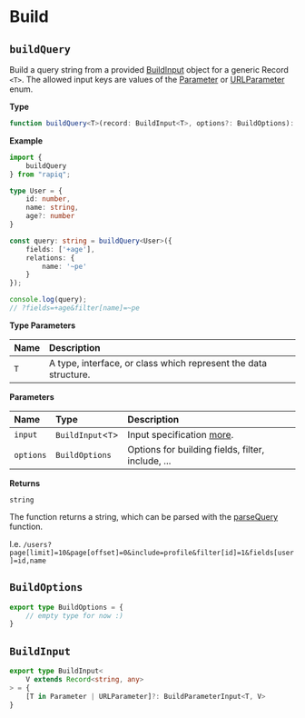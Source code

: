 # Build

## `buildQuery`

Build a query string from a provided [BuildInput](#buildinput) object for a generic Record `<T>`.
The allowed input keys are values of the [Parameter](parameter-api-reference.md#parameter) or 
[URLParameter](parameter-api-reference.md#urlparameter) enum.

**Type**
```ts
function buildQuery<T>(record: BuildInput<T>, options?: BuildOptions): string;
```

**Example**
```typescript
import {
    buildQuery
} from "rapiq";

type User = {
    id: number,
    name: string,
    age?: number
}

const query: string = buildQuery<User>({
    fields: ['+age'],
    relations: {
        name: '~pe'
    }
});

console.log(query);
// ?fields=+age&filter[name]=~pe
```

**Type Parameters**

| Name   | Description                                                     |
|:-------|:----------------------------------------------------------------|
| `T`    | A type, interface, or class which represent the data structure. |


**Parameters**

| Name      | Type              | Description                                       |
|:----------|:------------------|:--------------------------------------------------|
| `input`   | `BuildInput`<`T`> | Input specification [more](#buildinput).          |
| `options` | `BuildOptions`    | Options for building fields, filter, include, ... |

**Returns**

`string`

The function returns a string, which can be parsed with the [parseQuery](parse-api-reference#parsequery) function.

I.e. `/users?page[limit]=10&page[offset]=0&include=profile&filter[id]=1&fields[user]=id,name`

## `BuildOptions`

```typescript
export type BuildOptions = {
    // empty type for now :)
}
```
## `BuildInput`

```typescript
export type BuildInput<
    V extends Record<string, any>
> = {
    [T in Parameter | URLParameter]?: BuildParameterInput<T, V>
}
```
